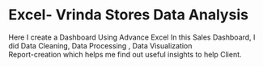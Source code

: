 # Excel- Vrinda Stores Data Analysis
Here I create a Dashboard Using Advance Excel 
In this Sales Dashboard, I did Data Cleaning, Data Processing , Data Visualization  
Report-creation which helps me find out useful insights to help Client.
